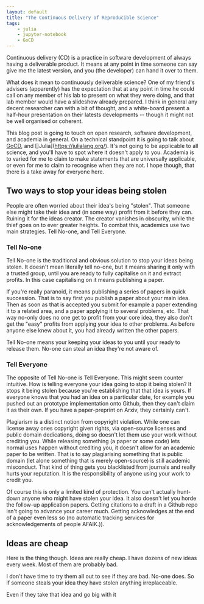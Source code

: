 ```yaml
---
layout: default
title: "The Continuous Delivery of Reproducible Science"
tags:
    - julia
    - jupyter-notebook
	- GoCD
---
```


Continuous delivery (CD) is a practice in software development of always having a deliverable product.
It means at any point in time someone can say give me the latest version, and you (the developer) can hand it over to them.

What does it mean to continuously deliverable science?
One of my friend's advisers (apparently) has the expectation that at any point in time he could call on any member of his lab to present on what they were doing, and that lab member would have a slideshow already prepared.
I think in general any decent researcher can with a bit of thought, and a white-board present a half-hour presentation on their latests developments -- though it might not be well organised or coherent.

This blog post is going to touch on open research, software development, and academia in general.
On a technical standpoint it is going to talk about [GoCD](https://www.gocd.org/), and []Julia](https://julialang.org/).
It's not going to be applicable to all science, and you'll have to spot where it doesn't apply to you.
Academia is to varied for me to claim to make statements that are universally applicable, or even for me to claim to recognise when they are not.
I hope though, that there is a take away for everyone here.

<!--more-->



## Two ways to stop your ideas being stolen

People are often worried about their idea's being "stolen".
That someone else might take their idea and (in some way) profit from it before they can.
Ruining it for the ideas creator.
The creator vanishes in obscurity, while the thief goes on to ever greater heights.
To combat this, academics use two main strategies.
Tell No-one, and Tell Everyone.

### Tell No-one

Tell No-one is the traditional and obvious solution to stop your ideas being stolen.
It doesn't mean literally tell no-one, but it means sharing it only with a trusted group, until you are ready to fully capitalise on it and extract profits.
In this case capitalising on it means publishing a paper.

If you're really paranoid, it means publishing a series of papers in quick succession.
That is to say first you publish a paper about your main idea.
Then as soon as that is accepted you submit for example a paper extending it to a related area, and a paper applying it to several problems, etc.
That way no-only does no one get to profit from your core idea, they also don't get the "easy" profits from applying your idea to other problems.
As before anyone else knew about it, you had already written the other papers.

Tell No-one means your keeping your ideas to you until your ready to release them.
No-one can steal an idea they're not aware of.

### Tell Everyone

The opposite of Tell No-one is Tell Everyone.
This might seem counter intuitive.
How is telling everyone your idea going to stop it being stolen?
It stops it being stolen because you're establishing that that idea is yours.
If everyone knows that you had an idea on a particular date,
for example you pushed out an prototype implementation onto Github, then they can't claim it as their own.
If you have a paper-preprint on Arxiv, they certainly can't.

Plagiarism is a distinct notion from copyright violation.
While one can license away ones copyright given rights, via open-source licenses and public domain dedications, doing so doesn't let them use your work without crediting you.
While releasing something (a paper or some code) lets normal uses happen without crediting you,
it doesn't allow for an academic paper to be written.
That is to say plagiarising something that is public domain (let alone something that is merely open-source) is still academic misconduct.
That kind of thing gets you blacklisted from journals and really hurts your reputation.
It is the responsibility of anyone using your work to credit you.

Of course this is only a limited kind of protection.
You can't actually hunt-down anyone who might have stolen your idea.
It also doesn't let you horde the follow-up application papers.
Getting citations to a draft in a Github repo isn't going to advance your career much.
Getting acknowledges at the end of a paper even less so (no automatic tracking services for acknowledgements of people AFAIK.)).

## Ideas are cheap
Here is the thing though.
Ideas are really cheap.
I have dozens of new ideas every week.
Most of them are probably bad.

I don't have time to try them all out to see if they are bad.
No-one does.
So if someone steals your idea they have stolen anything irreplaceable.

Even if they take that idea and go big with it

